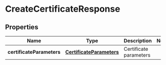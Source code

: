 
# CreateCertificateResponse

## Properties
Name | Type | Description | Notes
------------ | ------------- | ------------- | -------------
**certificateParameters** | [**CertificateParameters**](CertificateParameters.md) | Certificate parameters | 



